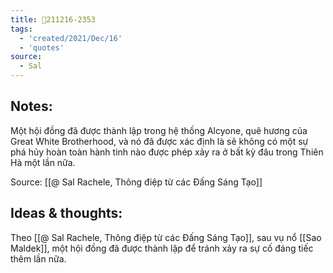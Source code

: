 ```yaml
---
title: 💬211216-2353
tags:
  - 'created/2021/Dec/16'
  - 'quotes'
source:
  - Sal
---
```


## Notes:
Một hội đồng đã được thành lập trong hệ thống Alcyone, quê hương của Great White Brotherhood, và nó đã được xác định là sẽ không có một sự phá hủy hoàn toàn hành tinh nào được phép xảy ra ở bất kỳ đâu trong Thiên Hà một lần nữa.

Source: [[@ Sal Rachele, Thông điệp từ các Đấng Sáng Tạo]]

## Ideas & thoughts:
Theo [[@ Sal Rachele, Thông điệp từ các Đấng Sáng Tạo]], sau vụ nổ [[Sao Maldek]], một hội đồng đã được thành lập để tránh xảy ra sự cố đáng tiếc thêm lần nữa.